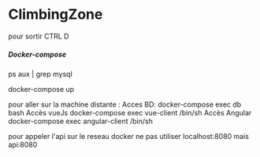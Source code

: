 # ClimbingZone
pour sortir CTRL D


##### Docker-compose
ps aux | grep mysql

docker-compose up

pour aller sur la machine distante :
Acces BD:
docker-compose exec db bash
Accès vueJs
docker-compose exec vue-client /bin/sh
Accès Angular
docker-compose exec angular-client /bin/sh




pour appeler l'api sur le reseau docker
ne pas utiliser localhost:8080
mais api:8080
